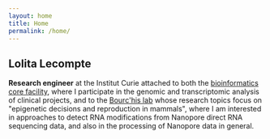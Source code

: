 ```yaml
---
layout: home
title: Home
permalink: /home/
---
```


## Lolita Lecompte

**Research engineer** at the Institut Curie attached to both the [bioinformatics core facility](https://institut-curie.org/plateforme/curiecoretech-bioinformatics-cubic), where I participate in the genomic and transcriptomic analysis of clinical projects, and to the [Bourc'his lab](https://institut-curie.org/team/bourchis) whose research topics focus on "epigenetic decisions and reproduction in mammals", where I am interested in approaches to detect RNA modifications from Nanopore direct RNA sequencing data, and also in the processing of Nanopore data in general.
